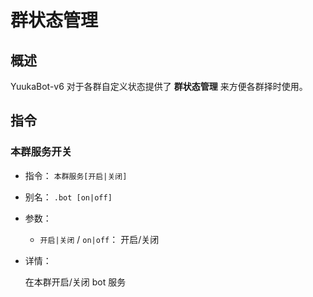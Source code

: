 # 群状态管理

## 概述

YuukaBot-v6 对于各群自定义状态提供了 **群状态管理** 来方便各群择时使用。

## 指令

### 本群服务开关 <Badge type="tip" text="群管或群主" vertical="top" />

- 指令： `本群服务[开启|关闭]`

- 别名： `.bot [on|off]`

- 参数：
  - `开启|关闭` / `on|off`： 开启/关闭

- 详情：

  在本群开启/关闭 bot 服务
